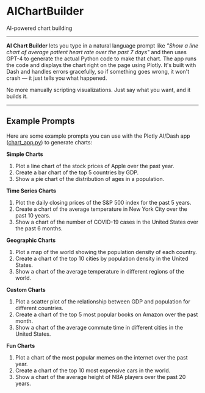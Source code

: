 # AIChartBuilder
AI-powered chart building

---

**AI Chart Builder** lets you type in a natural language prompt like *"Show a line chart of average patient heart rate over the past 7 days"* and then uses GPT-4 to generate the actual Python code to make that chart. The app runs the code and displays the chart right on the page using Plotly. It's built with Dash and handles errors gracefully, so if something goes wrong, it won't crash — it just tells you what happened.

No more manually scripting visualizations. Just say what you want, and it builds it.

---

## Example Prompts

Here are some example prompts you can use with the Plotly AI/Dash app ([chart_app.py](chart_app.py)) to generate charts:

**Simple Charts**

1. Plot a line chart of the stock prices of Apple over the past year.
2. Create a bar chart of the top 5 countries by GDP.
3. Show a pie chart of the distribution of ages in a population.

**Time Series Charts**

1. Plot the daily closing prices of the S&P 500 index for the past 5 years.
2. Create a chart of the average temperature in New York City over the past 10 years.
3. Show a chart of the number of COVID-19 cases in the United States over the past 6 months.

**Geographic Charts**

1. Plot a map of the world showing the population density of each country.
2. Create a chart of the top 10 cities by population density in the United States.
3. Show a chart of the average temperature in different regions of the world.

**Custom Charts**

1. Plot a scatter plot of the relationship between GDP and population for different countries.
2. Create a chart of the top 5 most popular books on Amazon over the past month.
3. Show a chart of the average commute time in different cities in the United States.

**Fun Charts**

1. Plot a chart of the most popular memes on the internet over the past year.
2. Create a chart of the top 10 most expensive cars in the world.
3. Show a chart of the average height of NBA players over the past 20 years.
